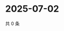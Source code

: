 # 2025-07-02

共 0 条

<!-- BEGIN ZHIHUVIDEO -->
<!-- 最后更新时间 Wed Jul 02 2025 03:09:24 GMT+0800 (China Standard Time) -->

<!-- END ZHIHUVIDEO -->
